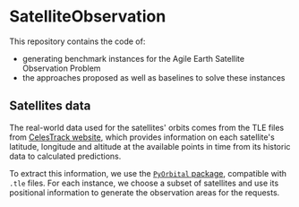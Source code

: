 # SatelliteObservation
This repository contains the code of:
* generating benchmark instances for the Agile Earth Satellite Observation Problem
* the approaches proposed as well as baselines to solve these instances


## Satellites data
The real-world data used for the satellites' orbits comes from the TLE files from [CelesTrack website](https://celestrak.org/NORAD/elements/), which provides information on each satellite's latitude, longitude and altitude at the available points in time from its historic data to calculated predictions.

To extract this information, we use the [`PyOrbital` package](https://pyorbital.readthedocs.io/en/latest/), compatible with `.tle` files. For each instance, we choose a subset of satellites and use its positional information to generate the observation areas for the requests.
